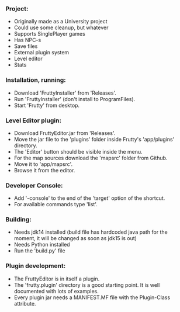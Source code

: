 ### Project:
  - Originally made as a University project
  - Could use some cleanup, but whatever
  - Supports SinglePlayer games
  - Has NPC-s
  - Save files
  - External plugin system
  - Level editor
  - Stats

### Installation, running:
  - Download 'FruttyInstaller' from 'Releases'.
  - Run 'FruttyInstaller' (don't install to ProgramFiles).
  - Start 'Frutty' from desktop.

### Level Editor plugin:
  - Download FruttyEditor.jar from 'Releases'.
  - Move the jar file to the 'plugins' folder inside Frutty's 'app/plugins' directory.
  - The 'Editor' button should be visible inside the menu.
  - For the map sources download the 'mapsrc' folder from Github.
  - Move it to 'app/mapsrc'.
  - Browse it from the editor.

### Developer Console:
  - Add '-console' to the end of the 'target' option of the shortcut.
  - For available commands type 'list'.

### Building:
  - Needs jdk14 installed (build file has hardcoded java path for the moment, it will be changed as soon as jdk15 is out)
  - Needs Python installed
  - Run the 'build.py' file

### Plugin development:
  - The FruttyEditor is in itself a plugin.
  - The 'frutty.plugin' directory is a good starting point. It is well documented with lots of examples.
  - Every plugin jar needs a MANIFEST.MF file with the Plugin-Class attribute.
